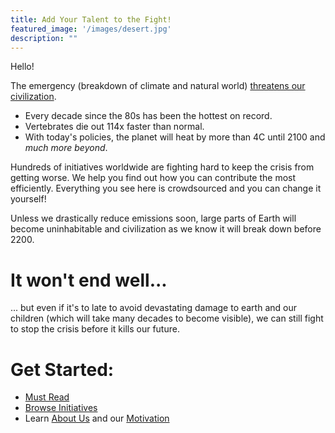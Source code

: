 ```yaml
---
title: Add Your Talent to the Fight!
featured_image: '/images/desert.jpg'
description: ""
---
```


Hello!

The emergency (breakdown of climate and natural world) [threatens our civilization](https://rebellion.earth/the-truth/the-emergency).

* Every decade since the 80s has been the hottest on record.
* Vertebrates die out 114x faster than normal.
* With today's policies, the planet will heat by more than 4C until 2100 and _much more beyond_.

Hundreds of initiatives worldwide are fighting hard to keep the crisis from getting worse.
We help you find out how you can contribute the most efficiently.
Everything you see here is crowdsourced and you can change it yourself!


Unless we drastically reduce emissions soon, large parts of Earth will become uninhabitable and civilization as we know it will break down before 2200.

# It won't end well...

... but even if it's to late to avoid devastating damage to earth and our children (which will take many decades to become visible), we can still fight to stop the crisis before it kills our future.

# Get Started:

* [Must Read](must-read)
* [Browse Initiatives](initiatives)
* Learn [About Us](about-us) and our [Motivation](motivation)
